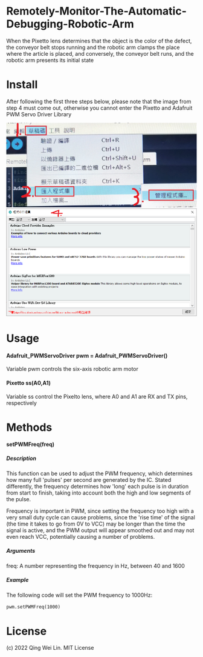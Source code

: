 # Remotely-Monitor-The-Automatic-Debugging-Robotic-Arm

When the Pixetto lens determines that the object is the color of the defect, the conveyor belt stops running and the robotic arm clamps the place where the article is placed, and conversely, the conveyor belt runs, and the robotic arm presents its initial state

# Install

After following the first three steps below, please note that the image from step 4 must come out, otherwise you cannot enter the Pixetto and Adafruit PWM Servo Driver Library

![jpg](sample_1.jpg)
![png](sample_2.png)

# Usage
#### Adafruit_PWMServoDriver pwm = Adafruit_PWMServoDriver()

Variable pwm controls the six-axis robotic arm motor

#### Pixetto ss(A0,A1)

Variable ss control the Pixelto lens, where A0 and A1 are RX and TX pins, respectively

# Methods
#### setPWMFreq(freq)
##### Description
This function can be used to adjust the PWM frequency, which determines how many full 'pulses' per second are generated by the IC. Stated differently, the frequency determines how 'long' each pulse is in duration from start to finish, taking into account both the high and low segments of the pulse.

Frequency is important in PWM, since setting the frequency too high with a very small duty cycle can cause problems, since the 'rise time' of the signal (the time it takes to go from 0V to VCC) may be longer than the time the signal is active, and the PWM output will appear smoothed out and may not even reach VCC, potentially causing a number of problems.

##### Arguments
freq: A number representing the frequency in Hz, between 40 and 1600
##### Example
The following code will set the PWM frequency to 1000Hz:
```arduino
pwm.setPWMFreq(1000)
```

# License
(c) 2022 Qing Wei Lin. MIT License
